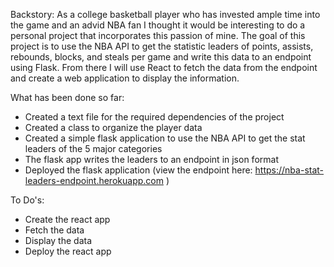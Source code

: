 Backstory: As a college basketball player who has invested ample time into the game and an advid NBA fan I thought it would be interesting to do a personal project that incorporates this passion of mine. The goal of this project is to use the NBA API to get the statistic leaders of points, assists, rebounds, blocks, and steals per game and write this data to an endpoint using Flask. From there I will use React to fetch the data from the endpoint and create a web application to display the information. 

What has been done so far:
  - Created a text file for the required dependencies of the project
  - Created a class to organize the player data
  - Created a simple flask application to use the NBA API to get the stat leaders of the 5 major categories
  - The flask app writes the leaders to an endpoint in json format
  - Deployed the flask application (view the endpoint here: https://nba-stat-leaders-endpoint.herokuapp.com )
  
To Do's:
  - Create the react app
  - Fetch the data
  - Display the data
  - Deploy the react app
